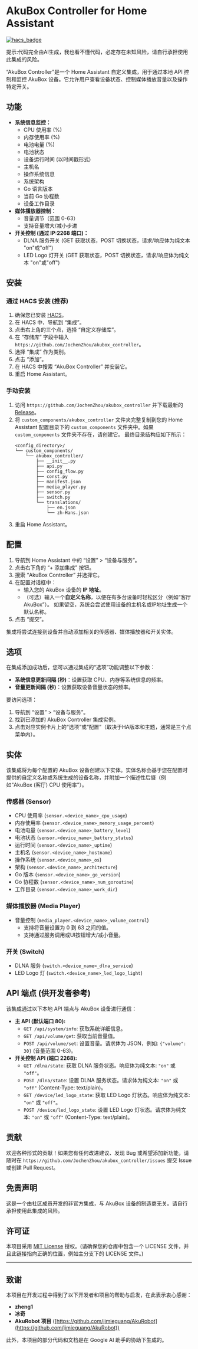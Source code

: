 # AkuBox Controller for Home Assistant

[![hacs_badge](https://img.shields.io/badge/HACS-Default-orange.svg)](https://github.com/custom-components/hacs)

提示:代码完全由AI生成，我也看不懂代码，必定存在未知风险，请自行承担使用此集成的风险。

“AkuBox Controller”是一个 Home Assistant 自定义集成，用于通过本地 API 控制和监控 AkuBox 设备。它允许用户查看设备状态、控制媒体播放音量以及操作特定开关。

## 功能

* **系统信息监控：**
    * CPU 使用率 (%)
    * 内存使用率 (%)
    * 电池电量 (%)
    * 电池状态
    * 设备运行时间 (以时间戳形式)
    * 主机名
    * 操作系统信息
    * 系统架构
    * Go 语言版本
    * 当前 Go 协程数
    * 设备工作目录
* **媒体播放器控制：**
    * 音量调节（范围 0-63）
    * 支持音量增大/减小步进
* **开关控制 (通过 IP:2268 端口)：**
    * DLNA 服务开关 (GET 获取状态，POST 切换状态，请求/响应体为纯文本 "on"或"off")
    * LED Logo 灯开关 (GET 获取状态，POST 切换状态，请求/响应体为纯文本 "on"或"off")

## 安装

### 通过 HACS 安装 (推荐)

1.  确保您已安装 [HACS](https://hacs.xyz/)。
2.  在 HACS 中，导航到 “集成”。
3.  点击右上角的三个点，选择 “自定义存储库”。
4.  在 “存储库” 字段中输入 `https://github.com/JochenZhou/akubox_controller`。
5.  选择 “集成” 作为类别。
6.  点击 “添加”。
7.  在 HACS 中搜索 “AkuBox Controller” 并安装它。
8.  重启 Home Assistant。

### 手动安装

1.  访问 `https://github.com/JochenZhou/akubox_controller` 并下载最新的 [Release](https://github.com/JochenZhou/akubox_controller/releases)。
2.  将 `custom_components/akubox_controller` 文件夹完整复制到您的 Home Assistant 配置目录下的 `custom_components` 文件夹中。如果 `custom_components` 文件夹不存在，请创建它。
    最终目录结构应如下所示：
    ```
    <config_directory>/
    └── custom_components/
        └── akubox_controller/
            ├── __init__.py
            ├── api.py
            ├── config_flow.py
            ├── const.py
            ├── manifest.json
            ├── media_player.py
            ├── sensor.py
            ├── switch.py
            └── translations/
                ├── en.json
                └── zh-Hans.json
    ```
3.  重启 Home Assistant。

## 配置

1.  导航到 Home Assistant 中的 “设置” > “设备与服务”。
2.  点击右下角的 “+ 添加集成” 按钮。
3.  搜索 “AkuBox Controller” 并选择它。
4.  在配置对话框中：
    * 输入您的 AkuBox 设备的 **IP 地址**。
    * （可选）输入一个**自定义名称**，以便在有多台设备时轻松区分（例如“客厅 AkuBox”）。 如果留空，系统会尝试使用设备的主机名或IP地址生成一个默认名称。
5.  点击 “提交”。

集成将尝试连接到设备并自动添加相关的传感器、媒体播放器和开关实体。

## 选项

在集成添加成功后，您可以通过集成的“选项”功能调整以下参数：

* **系统信息更新间隔 (秒)**：设置获取 CPU、内存等系统信息的频率。
* **音量更新间隔 (秒)**：设置获取设备音量状态的频率。

要访问选项：
1.  导航到 “设置” > “设备与服务”。
2.  找到已添加的 AkuBox Controller 集成实例。
3.  点击对应实例卡片上的“选项”或“配置”（取决于HA版本和主题，通常是三个点菜单内）。

## 实体

该集成将为每个配置的 AkuBox 设备创建以下实体。实体名称会基于您在配置时提供的自定义名称或系统生成的设备名称，并附加一个描述性后缀（例如“AkuBox (客厅) CPU 使用率”）。

### 传感器 (Sensor)
* CPU 使用率 (`sensor.<device_name>_cpu_usage`)
* 内存使用率 (`sensor.<device_name>_memory_usage_percent`)
* 电池电量 (`sensor.<device_name>_battery_level`)
* 电池状态 (`sensor.<device_name>_battery_status`)
* 运行时间 (`sensor.<device_name>_uptime`)
* 主机名 (`sensor.<device_name>_hostname`)
* 操作系统 (`sensor.<device_name>_os`)
* 架构 (`sensor.<device_name>_architecture`)
* Go 版本 (`sensor.<device_name>_go_version`)
* Go 协程数 (`sensor.<device_name>_num_goroutine`)
* 工作目录 (`sensor.<device_name>_work_dir`)

### 媒体播放器 (Media Player)
* 音量控制 (`media_player.<device_name>_volume_control`)
    * 支持将音量设置为 0 到 63 之间的值。
    * 支持通过服务调用或UI按钮增大/减小音量。

### 开关 (Switch)
* DLNA 服务 (`switch.<device_name>_dlna_service`)
* LED Logo 灯 (`switch.<device_name>_led_logo_light`)

## API 端点 (供开发者参考)

该集成通过以下本地 API 端点与 AkuBox 设备进行通信：

* **主 API (默认端口 80):**
    * `GET /api/system/info`: 获取系统详细信息。
    * `GET /api/volume/get`: 获取当前音量值。
    * `POST /api/volume/set`: 设置音量。请求体为 JSON，例如: `{"volume": 30}` (音量范围 0-63)。
* **开关控制 API (端口 2268):**
    * `GET /dlna/state`: 获取 DLNA 服务状态。响应体为纯文本: `"on"` 或 `"off"`。
    * `POST /dlna/state`: 设置 DLNA 服务状态。请求体为纯文本: `"on"` 或 `"off"` (Content-Type: text/plain)。
    * `GET /device/led_logo_state`: 获取 LED Logo 灯状态。响应体为纯文本: `"on"` 或 `"off"`。
    * `POST /device/led_logo_state`: 设置 LED Logo 灯状态。请求体为纯文本: `"on"` 或 `"off"` (Content-Type: text/plain)。

## 贡献

欢迎各种形式的贡献！如果您有任何改进建议、发现 Bug 或希望添加新功能，请随时在 `https://github.com/JochenZhou/akubox_controller/issues` 提交 Issue 或创建 Pull Request。

## 免责声明

这是一个由社区成员开发的非官方集成，与 AkuBox 设备的制造商无关。请自行承担使用此集成的风险。

## 许可证

本项目采用 [MIT License](https://github.com/JochenZhou/akubox_controller/blob/main/LICENSE) 授权。(请确保您的仓库中包含一个 LICENSE 文件，并且此链接指向正确的位置，例如主分支下的 LICENSE 文件。)

---
## 致谢

本项目在开发过程中得到了以下开发者和项目的帮助与启发，在此表示衷心感谢：

* **zheng1**
* **冰奇**
* **AkuRobot 项目** ([https://github.com/jimieguang/AkuRobot](https://github.com/jimieguang/AkuRobot))

此外，本项目的部分代码和文档是在 Google AI 助手的协助下生成的。
